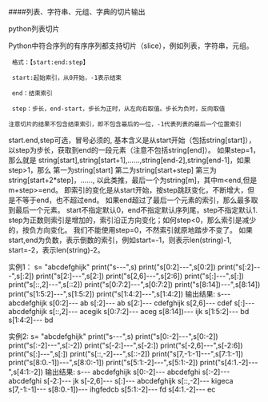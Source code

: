 ####列表、字符串、元组、字典的切片输出

python列表切片
 

Python中符合序列的有序序列都支持切片（slice），例如列表，字符串，元组。

     格式：【start:end:step】

     start:起始索引，从0开始，-1表示结束

     end：结束索引

     step：步长，end-start，步长为正时，从左向右取值。步长为负时，反向取值

    注意切片的结果不包含结束索引，即不包含最后的一位，-1代表列表的最后一个位置索引


start.end,step可选，冒号必须的, 基本含义是从start开始（包括string[start]），以step为步长，获取到end的一段元素（注意不包括string[end]）。
如果step=1，那么就是 string[start],string[start+1],......,string[end-2],string[end-1]，如果step>1，那么
第一为string[start]
第二为string[start+step]
第三为string[start+2*step]，......, 以此类推，最后一个为string[m]，其中m<end,但是m+step>=end。
即索引的变化是从start开始，按step跳跃变化，不断增大，但是不等于end，也不超过end。
如果end超过了最后一个元素的索引，那么最多取到最后一个元素。
start不指定默认0，end不指定默认序列尾，step不指定默认1.
step为正数则索引是增加的，索引沿正方向变化；如何step<0，那么索引是减少的，按负方向变化。
我们不能使用step=0，不然索引就原地踏步不变了。
如果start,end为负数，表示倒数的索引，例如start=-1，则表示len(string)-1, start=-2，表示len(string)-2。

实例1：
s= "abcdefghijk"
print("s---",s)
print("s[0:2]---",s[0:2])
print("s[:2]---",s[:2])
print("s[2:]---",s[2:])
print("s[2,6]---",s[2:6])
print("s[:]---",s[:])
print("s[::,2]---",s[::2])
print("s[0:7:2]---",s[0:7:2])
print("s[8:14])---",s[8:14])
print("s[1:5:2]---",s[1:5:2])
print("s[1:4:2]---",s[1:4:2])
输出结果:
s--- abcdefghijk
s[0:2]--- ab
s[:2]--- ab
s[2:]--- cdefghijk
s[2,6]--- cdef
s[:]--- abcdefghijk
s[::,2]--- acegik
s[0:7:2]--- aceg
s[8:14])--- ijk
s[1:5:2]--- bd
s[1:4:2]--- bd

实例2:
s= "abcdefghijk"
print("s---",s)
print("s[0:-2]---",s[0:-2])
print("s[:-2]---",s[:-2])
print("s[-2:]---",s[-2:])
print("s[-2,6]---",s[-2:6])
print("s[:]---",s[:])
print("s[::,-2]---",s[::-2])
print("s[7,-1:-1]---",s[7:1:-1])
print("s[8:0.-1])---",s[8:0:-1])
print("s[5:1:-2]---",s[5:1:-2])
print("s[4:1.-2]---",s[4:1:-2])
输出结果:
s--- abcdefghijk
s[0:-2]--- abcdefghi
s[:-2]--- abcdefghi
s[-2:]--- jk
s[-2,6]--- 
s[:]--- abcdefghijk
s[::,-2]--- kigeca
s[7,-1:-1]--- 
s[8:0.-1])--- ihgfedcb
s[5:1:-2]--- fd
s[4:1.-2]--- ec

